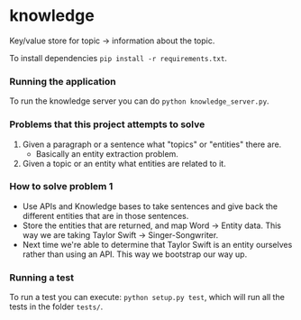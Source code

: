 # knowledge

Key/value store for topic -> information about the topic.

To install dependencies `pip install -r requirements.txt`.

### Running the application

To run the knowledge server you can do `python knowledge_server.py`.

### Problems that this project attempts to solve

1. Given a paragraph or a sentence what "topics" or "entities" there are.
    - Basically an entity extraction problem.
2. Given a topic or an entity what entities are related to it.

### How to solve problem 1

- Use APIs and Knowledge bases to take sentences and give back the different entities that are in those sentences.
- Store the entities that are returned, and map Word -> Entity data. This way we are taking Taylor Swift -> Singer-Songwriter.
- Next time we're able to determine that Taylor Swift is an entity ourselves rather than using an API. This way we bootstrap our way up.

### Running a test

To run a test you can execute: `python setup.py test`, which will run all the tests in the folder `tests/`.
